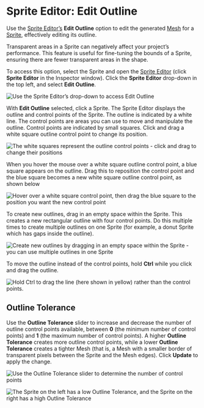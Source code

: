 # Sprite Editor: Edit Outline

Use the [Sprite Editor’s](SpriteEditor) __Edit Outline__ option to edit the generated [Mesh](class-Mesh) for a [Sprite](Sprites), effectively editing its outline. 

Transparent areas in a Sprite can negatively affect your project’s performance. This feature is useful for fine-tuning the bounds of a Sprite, ensuring there are fewer transparent areas in the shape.
 
To access this option, select the Sprite and open the [Sprite Editor](SpriteEditor) (click __Sprite Editor__ in the Inspector window). Click the __Sprite Editor__ drop-down in the top left, and select __Edit Outline__. 

![Use the Sprite Editor’s drop-down to access __Edit Outline__](../uploads/Main/SpriteEditor0.png)

With __Edit Outline__ selected, click a Sprite. The Sprite Editor displays the outline and control points of the Sprite. The outline is indicated by a white line. The control points are areas you can use to move and manipulate the outline. Control points are indicated by small squares. Click and drag a white square outline control point to change its position.

![The white squares represent the outline control points - click and drag to change their positions](../uploads/Main/SpriteEditor1.png)

When you hover the mouse over a white square outline control point, a blue square appears on the outline. Drag this to reposition the control point and the blue square becomes a new white square outline control point, as shown below

![Hover over a white square control point, then drag the blue square to the position you want the new control point](../uploads/Main/SpriteEditor2.png)

To create new outlines, drag in an empty space within the Sprite. This creates a new rectangular outline with four control points. Do this multiple times to create multiple outlines on one Sprite (for example, a donut Sprite which has gaps inside the outline).

![Create new outlines by dragging in an empty space within the Sprite - you can use multiple outlines in one Sprite](../uploads/Main/SpriteEditor3.png)

To move the outline instead of the control points, hold __Ctrl__ while you click and drag the outline.

![Hold __Ctrl__ to drag the line (here shown in yellow) rather than the control points.](../uploads/Main/SpriteEditor4.png)

## Outline Tolerance
Use the __Outline Tolerance__ slider to increase and decrease the number of outline control points available, between __0__ (the minimum number of control points) and __1__ (the maximum number of control points). A higher __Outline Tolerance__ creates more outline control points, while a lower __Outline Tolerance__ creates a tighter Mesh (that is, a Mesh with a smaller border of transparent pixels between the Sprite and the Mesh edges). Click __Update__ to apply the change.

![Use the __Outline Tolerance__ slider to determine the number of control points](../uploads/Main/SpriteEditor5.png)

![The Sprite on the left has a low __Outline Tolerance__, and the Sprite on the right has a high __Outline Tolerance__](../uploads/Main/SpriteEditor6.png)
